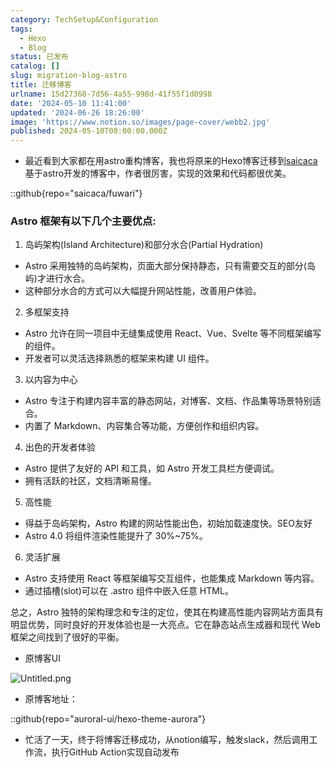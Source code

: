 ```yaml
---
category: TechSetup&Configuration
tags:
  - Hexo
  - Blog
status: 已发布
catalog: []
slug: migration-blog-astro
title: 迁移博客
urlname: 15d27368-7d56-4a55-998d-41f55f1d0998
date: '2024-05-10 11:41:00'
updated: '2024-06-26 18:26:00'
image: 'https://www.notion.so/images/page-cover/webb2.jpg'
published: 2024-05-10T08:00:00.000Z
---
```

- 最近看到大家都在用astro重构博客，我也将原来的Hexo博客迁移到[saicaca](https://github.com/saicaca/fuwari)基于astro开发的博客中，作者很厉害，实现的效果和代码都很优美。

::github{repo="saicaca/fuwari"}


### Astro 框架有以下几个主要优点:



1. 岛屿架构(Island Architecture)和部分水合(Partial Hydration)
- Astro 采用独特的岛屿架构，页面大部分保持静态，只有需要交互的部分(岛屿)才进行水合。
- 这种部分水合的方式可以大幅提升网站性能，改善用户体验。

2. 多框架支持
- Astro 允许在同一项目中无缝集成使用 React、Vue、Svelte 等不同框架编写的组件。
- 开发者可以灵活选择熟悉的框架来构建 UI 组件。

3. 以内容为中心
- Astro 专注于构建内容丰富的静态网站，对博客、文档、作品集等场景特别适合。
- 内置了 Markdown、内容集合等功能，方便创作和组织内容。

4. 出色的开发者体验
- Astro 提供了友好的 API 和工具，如 Astro 开发工具栏方便调试。
- 拥有活跃的社区，文档清晰易懂。

5. 高性能
- 得益于岛屿架构，Astro 构建的网站性能出色，初始加载速度快。SEO友好
- Astro 4.0 将组件渲染性能提升了 30%~75%。

6. 灵活扩展
- Astro 支持使用 React 等框架编写交互组件，也能集成 Markdown 等内容。
- 通过插槽(slot)可以在 .astro 组件中嵌入任意 HTML。

总之，Astro 独特的架构理念和专注的定位，使其在构建高性能内容网站方面具有明显优势，同时良好的开发体验也是一大亮点。它在静态站点生成器和现代 Web 框架之间找到了很好的平衡。

- 原博客UI

![Untitled.png](https://prod-files-secure.s3.us-west-2.amazonaws.com/5d24fe63-e567-4804-86f9-9fdc62e13082/3d59c350-432a-4fb6-a08f-0638fef2026e/Untitled.png?X-Amz-Algorithm=AWS4-HMAC-SHA256&X-Amz-Content-Sha256=UNSIGNED-PAYLOAD&X-Amz-Credential=ASIAZI2LB466ZRUTXUUC%2F20250224%2Fus-west-2%2Fs3%2Faws4_request&X-Amz-Date=20250224T053759Z&X-Amz-Expires=3600&X-Amz-Security-Token=IQoJb3JpZ2luX2VjEOz%2F%2F%2F%2F%2F%2F%2F%2F%2F%2FwEaCXVzLXdlc3QtMiJGMEQCIG5rAikikhA2SCrWwbOVDHNKLt0pCIMnVRBqPPiK7FB9AiByY5sFoWILfUjtcF5X0NmEHSeNQUf1nnh9ANYLWjIsASr%2FAwglEAAaDDYzNzQyMzE4MzgwNSIMsVUYf2CyuR0SCkWpKtwD7hW38xKxOGpgyWBnU9GHSChxCFmJpA7XiEWn5OMOvwHUfOZLOXi8u45wdcDpCk7ndIbjkCLOPOW%2BfoK9%2BYHy7hvzzhIz%2FeDsL6awAFJe70E%2FR5MsWpsoqAA9sibyD9MEY5Oa6Q6DcfOANkBJThiJQTZhP98%2FlnP8MCIH5Y4GTVZyfLxWr9DzZ2GiovkwK%2FLFJsncCRG57xv5TYI4QnqoUlJwYR126RJ4SGiaFEnDLjhlvwLh1PMl1be39v2FqyMPMbT6vxZdmIqHMH5ZI%2FtSuGaoeJG3czZqZYhv0DahC%2BZNxpMCqlYlKRbVoc31hcs1Rp8HjL4gSC8lUXB6Qcj8LxUU3xz8ZAKdMXHCYPq8DdHrqCQaFLgyqT0gL%2B9nIkd85tANwsSkAYuBN14N4MhhDBuCSECsUVtukXTc7cdfUMewVweXS2dB3iFt23uaZ%2B1uSQw9bQ1T%2BidwgwQ0fhQGeknwWwhOiFfKYRtj4y23awCyiDeDmtB5dec1x4xib1RgLv53lug%2FzQXKvmPVedXRh7uGrKVpUgNmiAMJuTMky9%2B9BGbq83S8z9MtDBHcSil9pMzvJPvFLtFN90Gp8RFuE6eAhRdDdQmwhGhKvt%2BzJS3DJkVQ6Sb3Mj2Nn7swieLvvQY6pgHqDHr%2Fewp2EgJojwZEqy31vadmR0317OshFz8VWZ0lOb7ncitiz08ny%2B8taVVBRAzfeU9aPROQb1hEDgH%2Fu3li8R%2BOzotDLKBtDJTiBmOB8RnCjWVy57BexvSHCNamBJGpQdJWOvZ5e%2BPdpmq%2FQsUN0LV4X0T0N0zoj5QTyVyWJiW%2FRkFLKx%2FEa2YbcQSURQpXxekwYaNEb72ahE4Q3e9NLE7p7%2BxM&X-Amz-Signature=cb3d6ce04f24d15893c210088e8a560ba2ff445b23bd45cd301b97e9cf073638&X-Amz-SignedHeaders=host&x-id=GetObject)

- 原博客地址：

::github{repo="auroral-ui/hexo-theme-aurora"}

- 忙活了一天，终于将博客迁移成功，从notion编写，触发slack，然后调用工作流，执行GitHub Action实现自动发布
